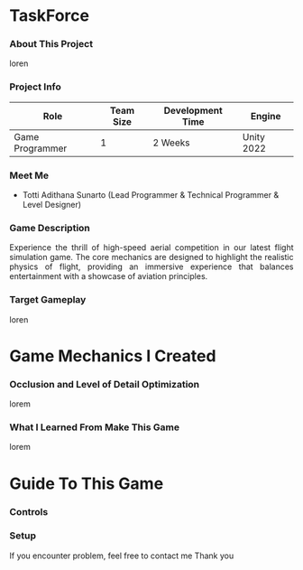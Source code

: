 <h1>TaskForce</h1>

<h3>About This Project</h3>
loren

<h3>Project Info</h3>

| **Role** | **Team Size** | **Development Time** | **Engine** |
|----------|---------------|---------------------|------------|
| Game Programmer | 1 | 2 Weeks | Unity 2022 |

<h3>Meet Me</h3>

- Totti Adithana Sunarto (Lead Programmer & Technical Programmer & Level Designer)

<h3>Game Description</h3>
<p align="justify">Experience the thrill of high-speed aerial competition in our latest flight simulation game. The core mechanics are designed to highlight the realistic physics of flight, providing an immersive experience that balances entertainment with a showcase of aviation principles.
</p>

<h3>Target Gameplay</h3>
<p align="justify">loren</p>

# Game Mechanics I Created

<h3>Occlusion and Level of Detail Optimization</h3>
<p align="justify">lorem</p>

<h3>What I Learned From Make This Game</h3>
<p align="justify">lorem</p>

# Guide To This Game
<h3>Controls</h3>


<h3>Setup</h3>


If you encounter problem, feel free to contact me
Thank you
